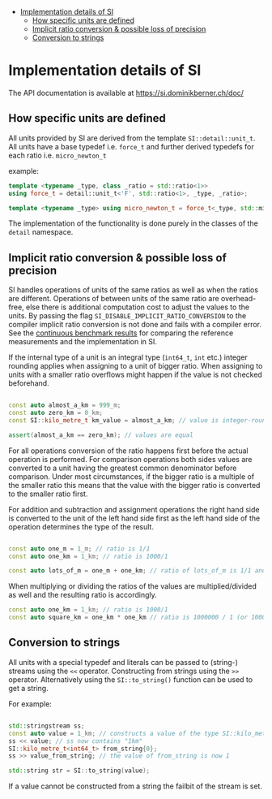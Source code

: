 - [Implementation details of SI](#implementation-details-of-si)
  - [How specific units are defined](#how-specific-units-are-defined)
  - [Implicit ratio conversion & possible loss of precision](#implicit-ratio-conversion--possible-loss-of-precision)
  - [Conversion to strings](#conversion-to-strings)

# Implementation details of SI

The API documentation is available at https://si.dominikberner.ch/doc/

## How specific units are defined

All units provided by SI are derived from the template `SI::detail::unit_t`. All units have a base typedef i.e.  `force_t` and further derived typedefs for each ratio i.e. `micro_newton_t`

example:
```cpp
template <typename _type, class _ratio = std::ratio<1>>
using force_t = detail::unit_t<'F', std::ratio<1>, _type, _ratio>;

template <typename _type> using micro_newton_t = force_t<_type, std::micro>;
```

The implementation of the functionality is done purely in the classes of the `detail` namespace.

## Implicit ratio conversion & possible loss of precision

SI handles operations of units of the same ratios as well as when the ratios are different. Operations of between units of the same ratio are overhead-free, else there is additional computation cost to adjust the values to the units. By passing the flag `SI_DISABLE_IMPLICIT_RATIO_CONVERSION` to the compiler implicit ratio conversion is not done and fails with a compiler error. See the [continuous benchmark results](https://si.dominikberner.ch/dev/bench/) for comparing the reference measurements and the implementation in SI.

If the internal type of a unit is an integral type (`int64_t`, `int` etc.) integer rounding applies when assigning to a unit of bigger ratio. When assigning to units with a smaller ratio overflows might happen if the value is not checked beforehand. 
```cpp

const auto almost_a_km = 999_m;
const auto zero_km = 0_km;
const SI::kilo_metre_t km_value = almost_a_km; // value is integer-rounded to 0 km

assert(almost_a_km == zero_km); // values are equal 
```

For all operations conversion of the ratio happens first before the actual operation is performed. For comparison operations both sides values are converted to a unit having the greatest common denominator before comparison. Under most circumstances, if the bigger ratio is a multiple of the smaller ratio this means that the value with the bigger ratio is converted to the smaller ratio first. 

For addition and subtraction and assignment operations the right hand side is converted to the unit of the left hand side first as the left hand side of the operation determines the type of the result.

```cpp

const auto one_m = 1_m; // ratio is 1/1
const auto one_km = 1_km; // ratio is 1000/1

const auto lots_of_m = one_m + one_km; // ratio of lots_of_m is 1/1 and the value is 1001

```

When multiplying or dividing the ratios of the values are multiplied/divided as well and the resulting ratio is accordingly. 

```cpp
const auto one_km = 1_km; // ratio is 1000/1
const auto square_km = one_km * one_km // ratio is 1000000 / 1 (or 1000 * 1000 / 1)
```

## Conversion to strings

All units with a special typedef and literals can be passed to (string-) streams using the `<<` operator. Constructing from strings using the `>>` operator. Alternatively using the `SI::to_string()` function can be used to get a string. 

For example:
```cpp

std::stringstream ss;
const auto value = 1_km; // constructs a value of the type SI::kilo_metre_t
ss << value; // ss now contains "1km"
SI::kilo_metre_t<int64_t> from_string{0};
ss >> value_from_string; // the value of from_string is now 1

std::string str = SI::to_string(value);
```

If a value cannot be constructed from a string the failbit of the stream is set. 
